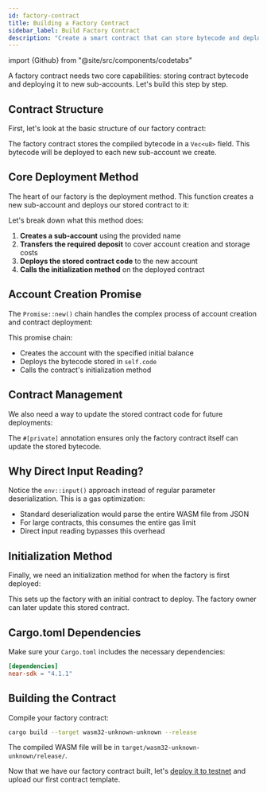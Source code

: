 ```yaml
---
id: factory-contract
title: Building a Factory Contract
sidebar_label: Build Factory Contract
description: "Create a smart contract that can store bytecode and deploy it to new sub-accounts."
---
```


import {Github} from "@site/src/components/codetabs"

A factory contract needs two core capabilities: storing contract bytecode and deploying it to new sub-accounts. Let's build this step by step.

## Contract Structure

First, let's look at the basic structure of our factory contract:

<Github fname="lib.rs"
        url="https://github.com/near-examples/factory-rust/blob/main/src/lib.rs"
        start="1" end="20" />

The factory contract stores the compiled bytecode in a `Vec<u8>` field. This bytecode will be deployed to each new sub-account we create.

## Core Deployment Method

The heart of our factory is the deployment method. This function creates a new sub-account and deploys our stored contract to it:

<Github fname="deploy.rs"
        url="https://github.com/near-examples/factory-rust/blob/main/src/deploy.rs"
        start="14" end="45" />

Let's break down what this method does:

1. **Creates a sub-account** using the provided name
2. **Transfers the required deposit** to cover account creation and storage costs
3. **Deploys the stored contract code** to the new account
4. **Calls the initialization method** on the deployed contract

## Account Creation Promise

The `Promise::new()` chain handles the complex process of account creation and contract deployment:

<Github fname="deploy.rs"
        url="https://github.com/near-examples/factory-rust/blob/main/src/deploy.rs"
        start="46" end="66" />

This promise chain:
- Creates the account with the specified initial balance
- Deploys the bytecode stored in `self.code`
- Calls the contract's initialization method

## Contract Management

We also need a way to update the stored contract code for future deployments:

<Github fname="manager.rs"
        url="https://github.com/near-examples/factory-rust/blob/main/src/manager.rs"
        start="5" end="19" />

The `#[private]` annotation ensures only the factory contract itself can update the stored bytecode.

## Why Direct Input Reading?

Notice the `env::input()` approach instead of regular parameter deserialization. This is a gas optimization:

- Standard deserialization would parse the entire WASM file from JSON
- For large contracts, this consumes the entire gas limit
- Direct input reading bypasses this overhead

## Initialization Method

Finally, we need an initialization method for when the factory is first deployed:

<Github fname="manager.rs"
        url="https://github.com/near-examples/factory-rust/blob/main/src/manager.rs"
        start="20" end="30" />

This sets up the factory with an initial contract to deploy. The factory owner can later update this stored contract.

## Cargo.toml Dependencies

Make sure your `Cargo.toml` includes the necessary dependencies:

```toml
[dependencies]
near-sdk = "4.1.1"
```

## Building the Contract

Compile your factory contract:

```bash
cargo build --target wasm32-unknown-unknown --release
```

The compiled WASM file will be in `target/wasm32-unknown-unknown/release/`.

Now that we have our factory contract built, let's [deploy it to testnet](2-deploy-factory.md) and upload our first contract template.